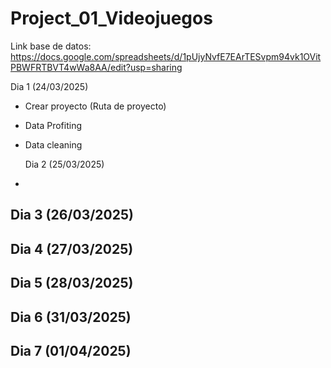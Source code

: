 # Project_01_Videojuegos

Link base de datos: https://docs.google.com/spreadsheets/d/1pUjyNvfE7EArTESvpm94vk1OVitPBWFRTBVT4wWa8AA/edit?usp=sharing



  Dia 1 (24/03/2025)
- Crear proyecto (Ruta de proyecto)
- Data Profiting
- Data cleaning

  Dia 2 (25/03/2025)
- 

  Dia 3 (26/03/2025)
- 

  Dia 4 (27/03/2025)
- 

  Dia 5 (28/03/2025)
- 

  Dia 6 (31/03/2025)
- 

  Dia 7 (01/04/2025)
- 
